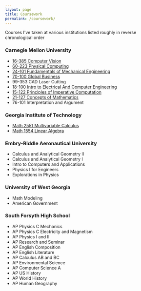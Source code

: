 ```yaml
---
layout: page
title: Coursework
permalink: /coursework/
---
```

Courses I've taken at various institutions listed roughly in reverse chronological order
### Carnegie Mellon University
 - [16-385 Computer Vision](http://16385.courses.cs.cmu.edu/fall2020/courseinfo)
 - [60-223 Physical Computing](https://courses.ideate.cmu.edu/60-223)
 - [24-101 Fundamentals of Mechanical Engineering](https://www.meche.engineering.cmu.edu/education/courses/24-101.html)
 - [70-100 Global Business](http://coursecatalog.web.cmu.edu/schools-colleges/tepper/undergraduatebusinessadministrationprogram/#coursestextcontainer)
 - 99-353 CAD Laser Cutting
 - [18-100 Intro to Electrical And Computer Engineering](https://courses.ece.cmu.edu/18100)
 - [15-122 Principles of Imperative Computation](https://http://www.cs.cmu.edu/~15122/)
 - [21-127 Concepts of Mathematics](http://coursecatalog.web.cmu.edu/schools-colleges/melloncollegeofscience/departmentofmathematicalsciences/#coursestextcontainer)
 - 76-101 Interpretation and Argument

### Georgia Institute of Technology
 - [Math 2551 Multivariable Calculus](https://math.gatech.edu/courses/math/2551)
 - [Math 1554 Linear Algebra](https://math.gatech.edu/courses/math/1554)

### Embry-Riddle Aeronautical University
 - Calculus and Analytical Geometry II
 - Calculus and Analytical Geometry I
 - Intro to Computers and Applications
 - Physics I for Engineers
 - Explorations in Physics

### University of West Georgia
 - Math Modeling
 - American Government

### South Forsyth High School
 - AP Physics C Mechanics
 - AP Physics C Electricity and Magnetism
 - AP Physics I and II
 - AP Research and Seminar
 - AP English Composition
 - AP English Literature
 - AP Calculus AB and BC
 - AP Environmental Science
 - AP Computer Science A
 - AP US History
 - AP World History
 - AP Human Geography
